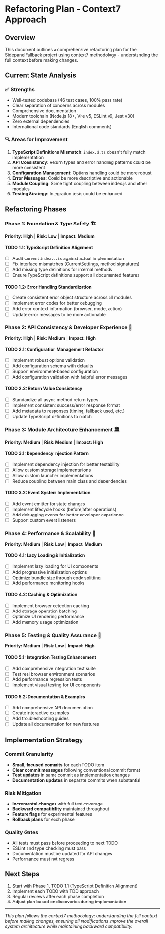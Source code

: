 # Refactoring Plan - Context7 Approach

## Overview
This document outlines a comprehensive refactoring plan for the SidepanelFallback project using context7 methodology - understanding the full context before making changes.

## Current State Analysis

### ✅ Strengths
- Well-tested codebase (46 test cases, 100% pass rate)
- Clear separation of concerns across modules
- Comprehensive documentation
- Modern toolchain (Node.js 18+, Vite v5, ESLint v9, Jest v30)
- Zero external dependencies
- International code standards (English comments)

### 🔍 Areas for Improvement
1. **TypeScript Definitions Mismatch**: `index.d.ts` doesn't fully match implementation
2. **API Consistency**: Return types and error handling patterns could be more consistent
3. **Configuration Management**: Options handling could be more robust
4. **Error Messages**: Could be more descriptive and actionable
5. **Module Coupling**: Some tight coupling between index.js and other modules
6. **Testing Strategy**: Integration tests could be enhanced

## Refactoring Phases

### Phase 1: Foundation & Type Safety 🏗️
**Priority: High** | **Risk: Low** | **Impact: Medium**

#### TODO 1.1: TypeScript Definition Alignment
- [ ] Audit current `index.d.ts` against actual implementation
- [ ] Fix interface mismatches (CurrentSettings, method signatures)
- [ ] Add missing type definitions for internal methods
- [ ] Ensure TypeScript definitions support all documented features

#### TODO 1.2: Error Handling Standardization
- [ ] Create consistent error object structure across all modules
- [ ] Implement error codes for better debugging
- [ ] Add error context information (browser, mode, action)
- [ ] Update error messages to be more actionable

### Phase 2: API Consistency & Developer Experience 🎨
**Priority: High** | **Risk: Medium** | **Impact: High**

#### TODO 2.1: Configuration Management Refactor
- [ ] Implement robust options validation
- [ ] Add configuration schema with defaults
- [ ] Support environment-based configuration
- [ ] Add configuration validation with helpful error messages

#### TODO 2.2: Return Value Consistency
- [ ] Standardize all async method return types
- [ ] Implement consistent success/error response format
- [ ] Add metadata to responses (timing, fallback used, etc.)
- [ ] Update TypeScript definitions to match

### Phase 3: Module Architecture Enhancement 🏛️
**Priority: Medium** | **Risk: Medium** | **Impact: High**

#### TODO 3.1: Dependency Injection Pattern
- [ ] Implement dependency injection for better testability
- [ ] Allow custom storage implementations
- [ ] Allow custom launcher implementations
- [ ] Reduce coupling between main class and dependencies

#### TODO 3.2: Event System Implementation
- [ ] Add event emitter for state changes
- [ ] Implement lifecycle hooks (before/after operations)
- [ ] Add debugging events for better developer experience
- [ ] Support custom event listeners

### Phase 4: Performance & Scalability 🚀
**Priority: Medium** | **Risk: Low** | **Impact: Medium**

#### TODO 4.1: Lazy Loading & Initialization
- [ ] Implement lazy loading for UI components
- [ ] Add progressive initialization options
- [ ] Optimize bundle size through code splitting
- [ ] Add performance monitoring hooks

#### TODO 4.2: Caching & Optimization
- [ ] Implement browser detection caching
- [ ] Add storage operation batching
- [ ] Optimize UI rendering performance
- [ ] Add memory usage optimization

### Phase 5: Testing & Quality Assurance 🧪
**Priority: Medium** | **Risk: Low** | **Impact: High**

#### TODO 5.1: Integration Testing Enhancement
- [ ] Add comprehensive integration test suite
- [ ] Test real browser environment scenarios
- [ ] Add performance regression tests
- [ ] Implement visual testing for UI components

#### TODO 5.2: Documentation & Examples
- [ ] Add comprehensive API documentation
- [ ] Create interactive examples
- [ ] Add troubleshooting guides
- [ ] Update all documentation for new features

## Implementation Strategy

### Commit Granularity
- **Small, focused commits** for each TODO item
- **Clear commit messages** following conventional commit format
- **Test updates** in same commit as implementation changes
- **Documentation updates** in separate commits when substantial

### Risk Mitigation
- **Incremental changes** with full test coverage
- **Backward compatibility** maintained throughout
- **Feature flags** for experimental features
- **Rollback plans** for each phase

### Quality Gates
- All tests must pass before proceeding to next TODO
- ESLint and type checking must pass
- Documentation must be updated for API changes
- Performance must not regress

## Next Steps
1. Start with Phase 1, TODO 1.1 (TypeScript Definition Alignment)
2. Implement each TODO with TDD approach
3. Regular reviews after each phase completion
4. Adjust plan based on discoveries during implementation

---
*This plan follows the context7 methodology: understanding the full context before making changes, ensuring all modifications improve the overall system architecture while maintaining backward compatibility.*

